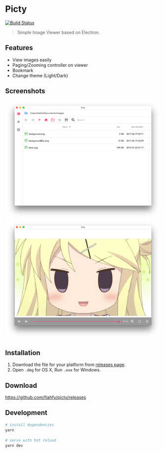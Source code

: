 # Picty
[![Build Status](https://travis-ci.org/fiahfy/picty.svg?branch=master)](https://travis-ci.org/fiahfy/picty)

> Simple Image Viewer based on Electron.


## Features
* View images easily
* Paging/Zooming controller on viewer
* Bookmark
* Change theme (Light/Dark)


## Screenshots
![screenshot](./build/screenshots/screenshot1.png?raw=true)
![screenshot](./build/screenshots/screenshot2.png?raw=true)


## Installation
1. Download the file for your platform from [releases page](https://github.com/fiahfy/picty/releases).
2. Open `.dmg` for OS X, Run `.exe` for Windows.


## Download
https://github.com/fiahfy/picty/releases


## Development
``` bash
# install dependencies
yarn

# serve with hot reload
yarn dev
```
